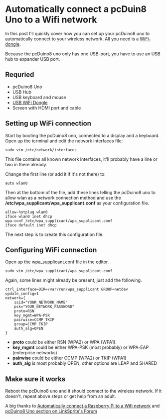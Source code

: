 # Automatically connect a pcDuin8 Uno to a Wifi network

In this post I'll quickly cover how you can set up your pcDuino8 uno to automatically connect to your wireless network. All you need is a [WiFi-dongle](http://store.linksprite.com/pcduino1-an-minipc-with-arduino-headers-ubuntu-android/).

Because the pcDuino8 uno only has one USB-port, you have to use an USB hub to expander USB port.

## Requried
* pcDuino8 Uno
* USB Hub
* USB keyboard and mouse
* [USB WiFi Dongle](http://store.linksprite.com/pcduino1-an-minipc-with-arduino-headers-ubuntu-android/)
* Screen with HDMI port and cable

## Setting up WiFi connection

Start by booting the pcDuino8 uno, connected to a display and a keyboard. Open up the terminal and edit the network interfaces file:

    sudo vim /etc/network/interfaces

This file contains all known network interfaces, it'll probably have a line or two in there already.

Change the first line (or add it if it's not there) to:

    auto wlan0

Then at the bottom of the file, add these lines telling the pcDuino8 uno to allow wlan as a network connection method and use the **/etc/wpa_supplicant/wpa_supplicant.conf** as your configuration file.

    allow-hotplug wlan0
    iface wlan0 inet dhcp
    wpa-conf /etc/wpa_supplicant/wpa_supplicant.conf
    iface default inet dhcp

The next step is to create this configuration file.

## Configuring WiFi connection

Open up the wpa_supplicant.conf file in the editor.

    sudo vim /etc/wpa_supplicant/wpa_supplicant.conf

Again, some lines might already be present, just add the following.
```
ctrl_interface=DIR=/var/run/wpa_supplicant GROUP=netdev
update_config=1
network={
    ssid="YOUR_NETWORK_NAME"
    psk="YOUR_NETWORK_PASSWORD"
    proto=RSN
    key_mgmt=WPA-PSK
    pairwise=CCMP TKIP
    group=CCMP TKIP
    auth_alg=OPEN
}

```

* **proto** could be either RSN (WPA2) or WPA (WPA1).
* **key_mgmt** could be either WPA-PSK (most probably) or WPA-EAP (enterprise networks)
* **pairwise** could be either CCMP (WPA2) or TKIP (WPA1)
* **auth_alg** is most probably OPEN, other options are LEAP and SHARED

## Make sure it works

Reboot the pcDuino8 uno and it should connect to the wireless network. If it doesn't, repeat above steps or get help from an adult.

A big thanks to [Automatically connect a Raspberry Pi to a Wifi network](http://weworkweplay.com/play/automatically-connect-a-raspberry-pi-to-a-wifi-network/) and [pcDuino8 Uno section on LinkSprite's Forum](http://forum.linksprite.com/index.php?/topic/4624-wifi-success-finally/)
